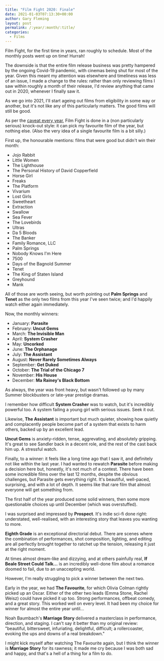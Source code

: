 ```yaml
---
title: "Film Fight 2020: Finale"
date: 2021-01-03T07:13:30+00:00
author: Gary Fleming
layout: post
permalink: /:year/:month/:title/
categories:
  - Films
---
```


Film Fight, for the first time in years, ran roughly to schedule. Most of the monthly posts went up on time! Hurrah!

The downside is that the entire film release business was pretty hampered by the ongoing Covid-19 pandemic, with cinemas being shut for most of the year. Given this meant my attention was elsewhere and timeliness was less of an issue, I made a change to the rules: rather than only reviewing films I saw within roughly a month of their release, I'd review anything that came out in 2020, whenever I finally saw it.

As we go into 2021, I'll start ageing out films from eligibility in some way or another, but it's not like any of this particularly matters. The good films will still be good.

As per the [caveat every year](https://solitude.vkps.co.uk/2020/01/film-fight-2019-finale/), Film Fight is done in a (non particularly serious) knock-out style: it can pick my favourite film of the year, but nothing else. (Also the very idea of a single favourite film is a bit silly.)

First up, the honourable mentions: films that were good but didn't win their month:

* Jojo Rabbit
* Little Women
* The Lighthouse
* The Personal History of David Copperfield
* Horse Girl
* Freaks
* The Platform
* Vivarium
* Lost Girls
* Sweetheart
* Extraction
* Swallow
* Sea Fever
* The Lovebirds
* Ultras
* Da 5 Bloods
* The Banker
* Family Romance, LLC
* Palm Springs
* Nobody Knows I'm Here
* 7500
* Days of the Bagnold Summer
* Tenet
* The King of Staten Island
* Greyhound
* Mank

All of those are worth seeing, but worth pointing out **Palm Springs** and **Tenet** as the only two films from this year I've seen twice; and I'd happily watch either again immediately.

Now, the monthly winners:

* January: **Parasite**
* February: **Uncut Gems**
* March: **The Invisible Man**
* April: **System Crasher**
* May: **Uncorked**
* June: **The Orphanage**
* July: **The Assistant**
* August: **Never Rarely Sometimes Always**
* September: **Get Duked**
* October: **The Trial of the Chicago 7**
* November: **His House**
* December: **Ma Rainey's Black Bottom**


As always, the year was front heavy, but wasn't followed up by many Summer blockbusters or late-year prestige dramas.

I remember how difficult **System Crasher** was to watch, but it's incredibly powerful too. A system failing a young girl with serious issues. Seek it out.

Likewise, **The Assistant** is important but much quieter, showing how quietly and complacently people become part of a system that exists to harm others, backed up by an excellent lead.

**Uncut Gems** is anxiety-ridden, tense, aggrevating, and absolutely gripping. It's great to see Sandler back in a decent role, and the rest of the cast back him up. A stressful watch.

Finally, to a winner: it feels like a long time ago that I saw it, and definitely not like within the last year. I had wanted to rewatch **Parasite** before making a decision here but, honestly, it's not much of a contest. There have been some incredible films over the last 12 months, despite the obvious challenges, but Parasite gets everything right. It's beautiful, well-paced, surprising, and with a lot of depth. It seems like that rare film that almost everyone will get something from.



The first half of the year produced some solid winners, then some more questionable choices up until December (which was overstuffed).

I was surprised and impressed by **Prospect**. It's indie sci-fi done right: understated, well-realised, with an interesting story that leaves you wanting to more.

**Eighth Grade** is an exceptional directorial debut. There are scenes where the combination of performances, shot composition, lighting, and editing are all perfectly brought together to ratchet up the tension, releasing it just at the right moment.

At times almost dream-like and dizzying, and at others painfully real, **If Beale Street Could Talk...** is an incredibly well-done film about a romance doomed to fail, due to an unaccepting world.

However, I'm really struggling to pick a winner between the next two.

Early in the year, we had **The Favourite**, for which Olivia Colman rightly picked up an Oscar. Either of the other two leads (Emma Stone, Rachel Weisz) could have picked it up too. Strong performances, offbeat comedy, and a great story. This worked well on every level. It had been my choice for winner for almost the entire year until...

Noah Baumbach's **Marriage Story** delivered a masterclass in performance, direction, and staging. I can't say it better than my original review: "beautiful, bittersweet, infuriating, delightful, difficult; a rollercoaster, evoking the ups and downs of a real breakdown."

I might kick myself after watching The Favourite again, but I think the winner is **Marriage Story** for its rawness; it made me cry because I was both sad and happy, and that's a hell of a thing for a film to do.
